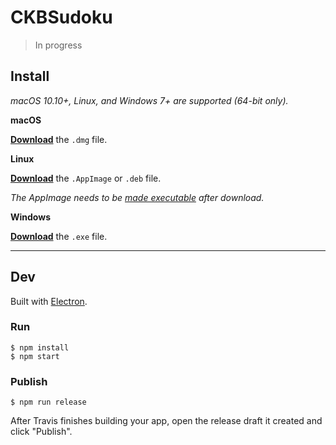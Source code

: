 # CKBSudoku

> In progress


## Install

*macOS 10.10+, Linux, and Windows 7+ are supported (64-bit only).*

**macOS**

[**Download**](https://github.com/coppyhop/ckbsudoku/releases/latest) the `.dmg` file.

**Linux**

[**Download**](https://github.com/coppyhop/ckbsudoku/releases/latest) the `.AppImage` or `.deb` file.

*The AppImage needs to be [made executable](http://discourse.appimage.org/t/how-to-make-an-appimage-executable/80) after download.*

**Windows**

[**Download**](https://github.com/coppyhop/ckbsudoku/releases/latest) the `.exe` file.


---


## Dev

Built with [Electron](https://electronjs.org).

### Run

```
$ npm install
$ npm start
```

### Publish

```
$ npm run release
```

After Travis finishes building your app, open the release draft it created and click "Publish".
